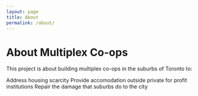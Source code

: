 ```yaml
---
layout: page
title: About
permalink: /about/
---
```


# About Multiplex Co-ops

This project is about building multiplex co-ops in the suburbs of Toronto to:

Address housing scarcity
Provide accomodation outside private for profit institutions
Repair the damage that suburbs do to the city
